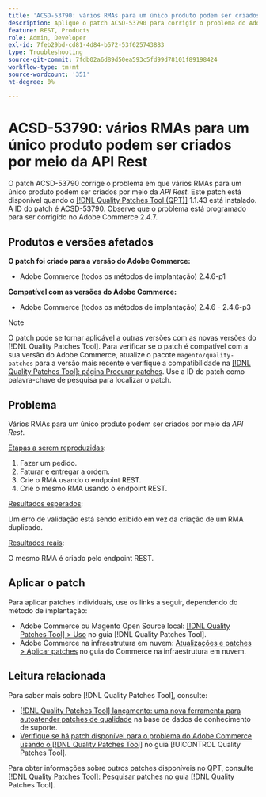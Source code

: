 ```yaml
---
title: 'ACSD-53790: vários RMAs para um único produto podem ser criados por meio da API Rest'
description: Aplique o patch ACSD-53790 para corrigir o problema do Adobe Commerce, em que várias RMAs para um único produto podem ser criadas por meio da API Rest.
feature: REST, Products
role: Admin, Developer
exl-id: 7feb29bd-cd81-4d84-b572-53f625743883
type: Troubleshooting
source-git-commit: 7fdb02a6d89d50ea593c5fd99d78101f89198424
workflow-type: tm+mt
source-wordcount: '351'
ht-degree: 0%

---
```


# ACSD-53790: vários RMAs para um único produto podem ser criados por meio da API Rest

O patch ACSD-53790 corrige o problema em que vários RMAs para um único produto podem ser criados por meio da *API Rest*. Este patch está disponível quando o [[!DNL Quality Patches Tool (QPT)]](https://experienceleague.adobe.com/pt-br/docs/commerce-operations/tools/quality-patches-tool/quality-patches-tool-to-self-serve-quality-patches) 1.1.43 está instalado. A ID do patch é ACSD-53790. Observe que o problema está programado para ser corrigido no Adobe Commerce 2.4.7.

## Produtos e versões afetados

**O patch foi criado para a versão do Adobe Commerce:**

* Adobe Commerce (todos os métodos de implantação) 2.4.6-p1

**Compatível com as versões do Adobe Commerce:**

* Adobe Commerce (todos os métodos de implantação) 2.4.6 - 2.4.6-p3

>[!NOTE]
>
>O patch pode se tornar aplicável a outras versões com as novas versões do [!DNL Quality Patches Tool]. Para verificar se o patch é compatível com a sua versão do Adobe Commerce, atualize o pacote `magento/quality-patches` para a versão mais recente e verifique a compatibilidade na [[!DNL Quality Patches Tool]: página Procurar patches](https://experienceleague.adobe.com/tools/commerce-quality-patches/index.html?lang=pt-BR). Use a ID do patch como palavra-chave de pesquisa para localizar o patch.

## Problema

Vários RMAs para um único produto podem ser criados por meio da *API Rest*.

<u>Etapas a serem reproduzidas</u>:

1. Fazer um pedido.
1. Faturar e entregar a ordem.
1. Crie o RMA usando o endpoint REST.
1. Crie o mesmo RMA usando o endpoint REST.

<u>Resultados esperados</u>:

Um erro de validação está sendo exibido em vez da criação de um RMA duplicado.

<u>Resultados reais</u>:

O mesmo RMA é criado pelo endpoint REST.

## Aplicar o patch

Para aplicar patches individuais, use os links a seguir, dependendo do método de implantação:

* Adobe Commerce ou Magento Open Source local: [[!DNL Quality Patches Tool] > Uso](/help/tools/quality-patches-tool/usage.md) no guia [!DNL Quality Patches Tool].
* Adobe Commerce na infraestrutura em nuvem: [Atualizações e patches > Aplicar patches](https://experienceleague.adobe.com/docs/commerce-cloud-service/user-guide/develop/upgrade/apply-patches.html?lang=pt-BR) no guia do Commerce na infraestrutura em nuvem.

## Leitura relacionada

Para saber mais sobre [!DNL Quality Patches Tool], consulte:

* [[!DNL Quality Patches Tool] lançamento: uma nova ferramenta para autoatender patches de qualidade](https://experienceleague.adobe.com/pt-br/docs/commerce-operations/tools/quality-patches-tool/quality-patches-tool-to-self-serve-quality-patches) na base de dados de conhecimento de suporte.
* [Verifique se há patch disponível para o problema do Adobe Commerce usando o  [!DNL Quality Patches Tool]](/help/tools/quality-patches-tool/patches-available-in-qpt/check-patch-for-magento-issue-with-magento-quality-patches.md) no guia [!UICONTROL Quality Patches Tool].


Para obter informações sobre outros patches disponíveis no QPT, consulte [[!DNL Quality Patches Tool]: Pesquisar patches](https://experienceleague.adobe.com/tools/commerce-quality-patches/index.html?lang=pt-BR) no guia [!DNL Quality Patches Tool].
